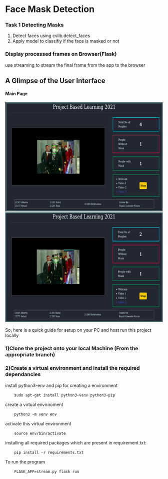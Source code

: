 # Face Mask Detection

### Task 1 Detecting Masks
1. Detect faces using cvlib.detect_faces
2. Apply model to classifiy if the face is masked or not 


### Display processed frames on Browser(Flask)
use streaming to stream the final frame from the app to the browser



## A Glimpse of the User Interface
#### Main Page
<img src="https://github.com/shrikrushnazirape/Face-Mask-Detection/blob/master/SS/ss1.png" height="350" width="800"/>
<img src="https://github.com/shrikrushnazirape/Face-Mask-Detection/blob/master/SS/ss2.png" height="350" width="800"/>

<p> 
So, here is a quick guide for setup on your PC and host run this project locally

### 1)Clone the project onto your local Machine (From the appropriate branch)
### 2)Create a virtual environment and install the required dependancies

install python3-env and pip for creating a environment

        sudo apt-get install python3-venv python3-pip


create a virtual envirnoment

        python3 -m venv env

activate this virtual environment

        source env/bin/activate

installing all required packages which are present in requirement.txt:

	    pip install -r requirements.txt


To run the program 

        FLASK_APP=stream.py flask run

